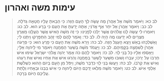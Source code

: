 # עימות משה ואהרון

> לב כא: וַיֹּאמֶר מֹשֶׁה אֶל אַהֲרֹן מֶה עָשָׂה לְךָ הָעָם הַזֶּה:  כִּי הֵבֵאתָ עָלָיו חֲטָאָה גְדֹלָה.
> לב כב: וַיֹּאמֶר אַהֲרֹן אַל יִחַר אַף אֲדֹנִי; אַתָּה יָדַעְתָּ אֶת הָעָם כִּי בְרָע הוּא.
> לב כג: וַיֹּאמְרוּ לִי עֲשֵׂה לָנוּ אֱלֹהִים אֲשֶׁר יֵלְכוּ לְפָנֵינוּ:  כִּי זֶה מֹשֶׁה הָאִישׁ אֲשֶׁר הֶעֱלָנוּ מֵאֶרֶץ מִצְרַיִם לֹא יָדַעְנוּ מֶה הָיָה לוֹ.
> לב כד: וָאֹמַר לָהֶם לְמִי זָהָב הִתְפָּרָקוּ וַיִּתְּנוּ לִי; וָאַשְׁלִכֵהוּ בָאֵשׁ וַיֵּצֵא הָעֵגֶל הַזֶּה.
> לב כה: וַיַּרְא מֹשֶׁה אֶת הָעָם כִּי פָרֻעַ הוּא:  כִּי פְרָעֹה אַהֲרֹן לְשִׁמְצָה בְּקָמֵיהֶם.
> לב כו: וַיַּעֲמֹד מֹשֶׁה בְּשַׁעַר הַמַּחֲנֶה וַיֹּאמֶר מִי לַיהוָה אֵלָי; וַיֵּאָסְפוּ אֵלָיו כָּל בְּנֵי לֵוִי.
> לב כז: וַיֹּאמֶר לָהֶם כֹּה אָמַר יְהוָה אֱלֹהֵי יִשְׂרָאֵל שִׂימוּ אִישׁ חַרְבּוֹ עַל יְרֵכוֹ; עִבְרוּ וָשׁוּבוּ מִשַּׁעַר לָשַׁעַר בַּמַּחֲנֶה וְהִרְגוּ אִישׁ אֶת אָחִיו וְאִישׁ אֶת רֵעֵהוּ וְאִישׁ אֶת קְרֹבוֹ.
> לב כח: וַיַּעֲשׂוּ בְנֵי לֵוִי כִּדְבַר מֹשֶׁה; וַיִּפֹּל מִן הָעָם בַּיּוֹם הַהוּא כִּשְׁלֹשֶׁת אַלְפֵי אִישׁ.
> לב כט: וַיֹּאמֶר מֹשֶׁה מִלְאוּ יֶדְכֶם הַיּוֹם לַיהוָה כִּי אִישׁ בִּבְנוֹ וּבְאָחִיו וְלָתֵת עֲלֵיכֶם הַיּוֹם בְּרָכָה. 
 

